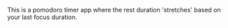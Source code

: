 This is a pomodoro timer app where the rest duration 'stretches' based on your last focus duration.

